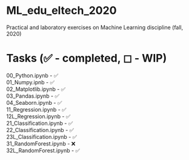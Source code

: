 # ML_edu_eltech_2020
Practical and laboratory exercises on Machine Learning discipline (fall, 2020)
# Tasks (&#9989; - completed, &#9723; - WIP)
00_Python.ipynb - &#9989; <br>
01_Numpy.ipnb - &#9989; <br>
02_Matplotlib.ipynb - &#9989; <br>
03_Pandas.ipynb - &#9989; <br>
04_Seaborn.ipynb - &#9989; <br>
11_Regression.ipynb - &#9989; <br>
12L_Regression.ipynb - &#9989; <br>
21_Classification.ipynb - &#9989; <br>
22_Classification.ipynb - &#9989; <br>
23L_Classification.ipynb - &#9989; <br>
31_RandomForest.ipynb - &#10060; <br>
32L_RandomForest.ipynb - &#9989; <br>
